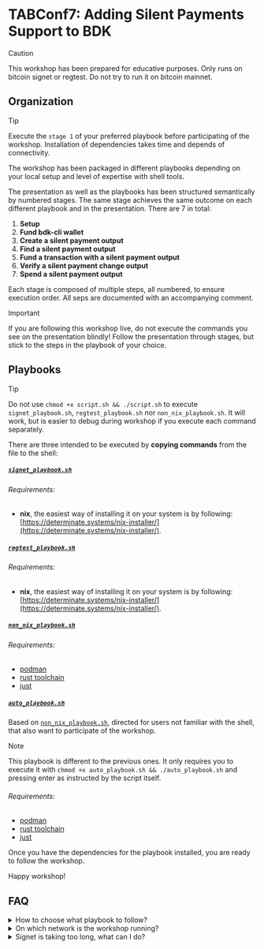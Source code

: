 # TABConf7: Adding Silent Payments Support to BDK

> [!CAUTION]
> This workshop has been prepared for educative purposes. Only runs on bitcoin signet or regtest. Do not try to run it on bitcoin mainnet.

## Organization

> [!TIP]
> Execute the `stage 1` of your preferred playbook before participating of the workshop. Installation of dependencies takes time and depends of connectivity.

The workshop has been packaged in different playbooks depending on your local setup and level of expertise with shell tools.

The presentation as well as the playbooks has been structured semantically by numbered stages. The same stage achieves the same outcome on each different playbook and in the presentation. There are 7 in total:

1. **Setup**
2. **Fund bdk-cli wallet**
3. **Create a silent payment output**
4. **Find a silent payment output**
5. **Fund a transaction with a silent payment output**
6. **Verify a silent payment change output**
7. **Spend a silent payment output**

Each stage is composed of multiple steps, all numbered, to ensure execution order.
All seps are documented with an accompanying comment.

> [!IMPORTANT]
> If you are following this workshop live, do not execute the commands you see on the presentation blindly!
> Follow the presentation through stages, but stick to the steps in the playbook of your choice.

## Playbooks

> [!TIP]
> Do not use `chmod +x script.sh && ./script.sh` to execute `signet_playbook.sh`, `regtest_playbook.sh` nor `non_nix_playbook.sh`. It will work, but is easier to debug during workshop if you execute each command separately.

There are three intended to be executed by **copying commands** from the file to the shell:

##### [`signet_playbook.sh`](./signet_playbook.sh)
###### Requirements:
- **nix**, the easiest way of installing it on your system is by following: [https://determinate.systems/nix-installer/](https://determinate.systems/nix-installer/).

##### [`regtest_playbook.sh`](./regtest_playbook.sh)
###### Requirements:
- **nix**, the easiest way of installing it on your system is by following: [https://determinate.systems/nix-installer/](https://determinate.systems/nix-installer/).

##### [`non_nix_playbook.sh`](./non_nix_playbook.sh)
###### Requirements:
- [podman](https://podman.io/docs/installation)
- [rust toolchain](https://rustup.rs/)
- [just](https://just.systems/man/en/packages.html)

##### [`auto_playbook.sh`](./auto_playbook.sh)

Based on [`non_nix_playbook.sh`](./non_nix_playbook.sh), directed for users not familiar with the shell, that also want to participate of the workshop.

> [!NOTE]
> This playbook is different to the previous ones.
> It only requires you to execute it with `chmod +x auto_playbook.sh && ./auto_playbook.sh` and pressing enter as instructed by the script itself.

###### Requirements:
- [podman](https://podman.io/docs/installation)
- [rust toolchain](https://rustup.rs/)
- [just](https://just.systems/man/en/packages.html)

Once you have the dependencies for the playbook installed, you are ready to follow the workshop.

Happy workshop!

## FAQ

<details>

<summary>How to choose what playbook to follow?</summary>

First, try to install `nix` and execute `stage 1` of [`signet_playbook.sh`](./signet_playbook.sh). If [`nix`](https://determinate.systems/nix-installer/) is taking too long, you have issues due to your architecture or any other error you cannot figure out how to fix, try installing [`podman`](https://podman.io/docs/installation) with their indicated method for your machine, and proceed to execute `stage 1` of [`non_nix_playbook.sh`](./non_nix_playbook.sh). Please, fill an [issue](https://github.com/bitcoindevkit/bdk-sp/issues/new/choose) documenting the error on the repository to try to find a fix and improve this **FAQ**.

</details>

<details>

<summary>On which network is the workshop running?</summary>

If you choose [`signet_playbook.sh`](./signet_playbook.sh), you will be working with `signet`. If you choose [`regtest_playbook.sh`](./regtest_playbook.sh), [`non_nix_playbook.sh`](./non_nix_playbook.sh) or [`auto_playbook.sh`](./auto_playbook.sh) you will be working on `regtest`. There is no playbook for `testnet3`, `testnet4` nor `mainnet`.

</details>

<details>

<summary>Signet is taking too long, what can I do?</summary>

Choose any of the `regtest` playbooks working on your machine and follow the commands there.

</details>
